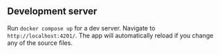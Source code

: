 
## Development server

Run `docker compose up` for a dev server. Navigate to `http://localhost:4201/`. The app will automatically reload if you change any of the source files.


